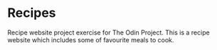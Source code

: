 # Recipes
Recipe website project exercise for The Odin Project.
This is a recipe website which includes some of favourite meals to cook.
